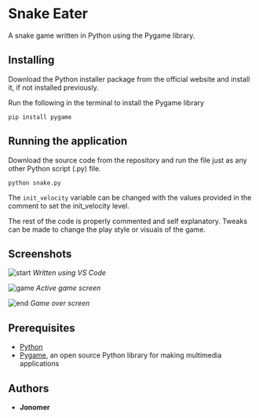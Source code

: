 # Snake Eater
A snake game written in Python using the Pygame library.


## Installing
Download the Python installer package from the official website and install it, if not installed previously.

Run the following in the terminal to install the Pygame library
```
pip install pygame
```


## Running the application
Download the source code from the repository and run the file just as any other Python script (.py) file.
```
python snake.py
```

The `init_velocity` variable can be changed with the values provided in the comment to set the init_velocity level.

The rest of the code is properly commented and self explanatory. Tweaks can be made to change the play style or visuals of the game.


## Screenshots


![start](https://github.com/user-attachments/assets/47ede78b-9334-47a6-b168-c45ea11095fc)
*Written using VS Code*


![game](https://github.com/user-attachments/assets/e04ceb14-96f1-4e86-9ff4-3ab943001e62)
*Active game screen*


![end](https://github.com/user-attachments/assets/90ad383f-d993-46c2-ac97-4a518dce1df3)
*Game over screen*


## Prerequisites
* [Python](https://www.python.org)
* [Pygame](https://www.pygame.org/wiki/GettingStarted), an open source Python library for making multimedia applications


## Authors

* **Jonomer** 
